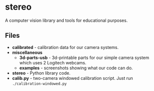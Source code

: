 # stereo
A computer vision library and tools for educational purposes.

## Files
  - **calibrated** - calibration data for our camera systems.
  - **miscellaneous**
    - **3d-parts-usb** - 3d-printable parts for our simple camera system which uses 2 Logitech webcams.
    - **examples** - screenshots showing what our code can do.
  - **stereo** - Python library code.
  - **calib.py** - two-camera windowed calibration script. Just run `./calibration-windowed.py`
